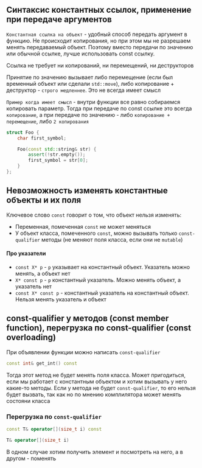 ## Синтаксис константных ссылок, применение при передаче аргументов
`Константная ссылка на объект` - удобный способ передать аргумент в функцию. Не происходит копирования, но при этом мы не разрешаем менять передаваемый объект. Поэтому вместо передачи по значению или обычной ссылке, лучше использовать const ссылку. 

Ссылка не требует ни копирований, ни перемещений, ни деструкторов

Принятие по значению вызывает либо перемещение (если был временный объект или сделали `std::move`), либо копирование + деструктор - `строго медленнее`. Это не всегда имеет смысл

`Пример когда имеет смысл` - внутри функции все равно собираемся копировать параметр. Тогда при передаче по const ссылке это всегда `копирование`, а при передаче по значению - либо `копирование + перемещение`, либо `2 копирования`

```C++
struct Foo {
    char first_symbol;

    Foo(const std::string& str) {
        assert(!str.empty());
        first_symbol = str[0];
    }
};
```

## Невозможность изменять константные объекты и их поля
Ключевое слово `const` говорит о том, что объект нельзя изменять: 
* Переменная, помеченная `const` не может меняться 
* У объект класса, помеченного `const`, можно вызывать только `const-qualifier` методы (не меняют поля класса, если они не `mutable`)

#### Про указатели
* `const X* p` - `p` указывает на константный объект. Указатель можно менять, а объект нет
* `X* const p` - `p` константный указатель. Можно менять объект, а указатель нет
* `const X* const p` - константный указатель на константный объект. Нельзя менять указатель и объект

## const-qualifier у методов (const member function), перегрузка по const-qualifier (const overloading)
При объявлении функции можно написать `const-qualifier`
```C++
const int& get_int() const
```
Тогда этот метод не будет менять поля класса. Может пригодиться, если мы работает с константным объектом и хотим вызывать у него какие-то методы. Если у метода не будет `const-qualifier`, то его нельзя будет вызвать, так как но по мнению комплилятора может менять состояни класса

### Перегрузка по `const-qualifier`
```C++
const T& operator[](size_t i) const

T& operator[](size_t i)
```
В одном случае хотим получить элемент и посмотреть на него, а в другом - поменять
